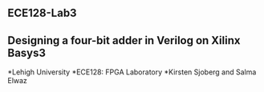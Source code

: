 ## ECE128-Lab3
## Designing a four-bit adder in Verilog on Xilinx Basys3

*Lehigh University
*ECE128: FPGA Laboratory
*Kirsten Sjoberg and Salma Elwaz
